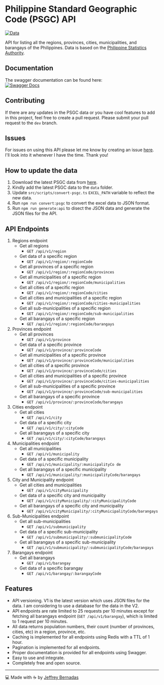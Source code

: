 # Philippine Standard Geographic Code (PSGC) API

[![Data](https://img.shields.io/badge/Data-September%202024-blue.svg?longCache=true&style=flat-square)](https://psa.gov.ph/classification/psgc)

API for listing all the regions, provinces, cities, municipalities, and barangays of the Philippines. Data is based on the [Philippine Statistics Authority](https://psa.gov.ph).

## Documentation

The swagger documentation can be found here:<br/>
[![Swagger Docs](https://img.shields.io/badge/Swagger%20Docs-Click%20me-blue.svg?longCache=true&style=for-the-badge)](https://psgc.thecodebit.digital/explorer)

## Contributing

If there are any updates in the PSGC data or you have cool features to add in this project, feel free to create a pull request. Please submit your pull request to the `dev` branch.

## Issues

For issues on using this API please let me know by creating an issue [here](https://github.com/jeffreybernadas/psgc-api/issues). I'll look into it whenever I have the time. Thank you!

## How to update the data

1. Download the latest PSGC data from [here](https://psa.gov.ph/classification/psgc).
2. Kindly add the latest PSGC data to the `data` folder.
3. Update `src/scripts/convert-psgc.ts` `EXCEL_PATH` variable to reflect the new data.
4. Run `npm run convert:psgc` to convert the excel data to JSON format.
5. Run `npm run generate:api` to disect the JSON data and generate the JSON files for the API.

## API Endpoints

1. Regions endpoint
   - Get all regions
     - `GET /api/v1/region`
   - Get data of a specific region
     - `GET /api/v1/region/:regionCode`
   - Get all provinces of a specific region
     - `GET /api/v1/region/:regionCode/provinces`
   - Get all municipalities of a specific region
     - `GET /api/v1/region/:regionCode/municipalities`
   - Get all cities of a specific region
     - `GET /api/v1/region/:regionCode/cities`
   - Get all cities and municipalities of a specific region
     - `GET /api/v1/region/:regionCode/cities-municipalities`
   - Get all sub-municipalities of a specific region
     - `GET /api/v1/region/:regionCode/sub-municipalities`
   - Get all barangays of a specific region
     - `GET /api/v1/region/:regionCode/barangays`
2. Provinces endpoint
   - Get all provinces
     - `GET /api/v1/province`
   - Get data of a specific province
     - `GET /api/v1/province/:provinceCode`
   - Get all municipalities of a specific province
     - `GET /api/v1/province/:provinceCode/municipalities`
   - Get all cities of a specific province
     - `GET /api/v1/province/:provinceCode/cities`
   - Get all cities and municipalities of a specific province
     - `GET /api/v1/province/:provinceCode/cities-municipalities`
   - Get all sub-municipalities of a specific province
     - `GET /api/v1/province/:provinceCode/sub-municipalities`
   - Get all barangays of a specific province
     - `GET /api/v1/province/:provinceCode/barangays`
3. Cities endpoint
   - Get all cities
     - `GET /api/v1/city`
   - Get data of a specific city
     - `GET /api/v1/city/:cityCode`
   - Get all barangays of a specific city
     - `GET /api/v1/city/:cityCode/barangays`
4. Municipalities endpoint
   - Get all municipalities
     - `GET /api/v1/municipality`
   - Get data of a specific municipality
     - `GET /api/v1/municipality/:municipalityCo de`
   - Get all barangays of a specific municipality
     - `GET /api/v1/municipality/:municipalityCode/barangays`
5. City and Municipality endpoint
   - Get all cities and municipalities
     - `GET /api/v1/cityMunicipality`
   - Get data of a specific city and municipality
     - `GET /api/v1/cityMunicipality/:cityMunicipalityCode`
   - Get all barangays of a specific city and municipality
     - `GET /api/v1/cityMunicipality/:cityMunicipalityCode/barangays`
6. Sub-Municipalities endpoint
   - Get all sub-municipalities
     - `GET /api/v1/submunicipality`
   - Get data of a specific sub-municipality
     - `GET /api/v1/submunicipality/:submunicipalityCode`
   - Get all barangays of a specific sub-municipality
     - `GET /api/v1/submunicipality/:submunicipalityCode/barangays`
7. Barangays endpoint
   - Get all barangays
     - `GET /api/v1/barangay`
   - Get data of a specific barangay
     - `GET /api/v1/barangay/:barangayCode`

## Features

- API versioning. V1 is the latest version which uses JSON files for the data. I am considering to use a database for the data in the V2.
- API endpoints are rate limited to 25 requests per 10 minutes except for fetching all barangays endpoint (`GET /api/v1/barangay`), which is limited to 1 request per 10 minutes.
- All data returns population numbers, their count (number of provinces, cities, etc) in a region, province, etc.
- Caching is implemented for all endpoints using Redis with a TTL of 1 hour.
- Pagination is implemented for all endpoints.
- Proper documentation is provided for all endpoints using Swagger.
- Easy to use and integrate.
- Completely free and open source.

---

💻 Made with ☕ by [Jeffrey Bernadas](https://jeffreybernadas.com)
